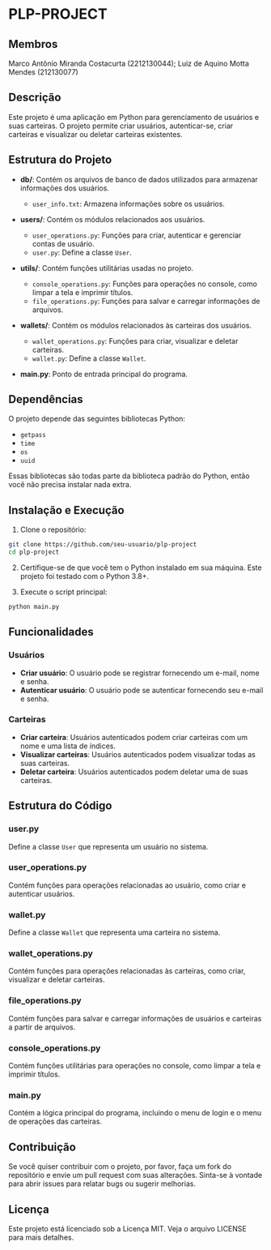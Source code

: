 # PLP-PROJECT

## Membros

Marco Antônio Miranda Costacurta (2212130044); 
Luiz de Aquino Motta Mendes (212130077)

## Descrição

Este projeto é uma aplicação em Python para gerenciamento de usuários e suas carteiras. O projeto permite criar usuários, autenticar-se, criar carteiras e visualizar ou deletar carteiras existentes.

## Estrutura do Projeto

- **db/**: Contém os arquivos de banco de dados utilizados para armazenar informações dos usuários.
  - `user_info.txt`: Armazena informações sobre os usuários.

- **users/**: Contém os módulos relacionados aos usuários.
  - `user_operations.py`: Funções para criar, autenticar e gerenciar contas de usuário.
  - `user.py`: Define a classe `User`.

- **utils/**: Contém funções utilitárias usadas no projeto.
  - `console_operations.py`: Funções para operações no console, como limpar a tela e imprimir títulos.
  - `file_operations.py`: Funções para salvar e carregar informações de arquivos.

- **wallets/**: Contém os módulos relacionados às carteiras dos usuários.
  - `wallet_operations.py`: Funções para criar, visualizar e deletar carteiras.
  - `wallet.py`: Define a classe `Wallet`.

- **main.py**: Ponto de entrada principal do programa.

## Dependências

O projeto depende das seguintes bibliotecas Python:

- `getpass`
- `time`
- `os`
- `uuid`

Essas bibliotecas são todas parte da biblioteca padrão do Python, então você não precisa instalar nada extra.

## Instalação e Execução

1. Clone o repositório:

```bash
git clone https://github.com/seu-usuario/plp-project
cd plp-project
```

2. Certifique-se de que você tem o Python instalado em sua máquina. Este projeto foi testado com o Python 3.8+.

3. Execute o script principal:

```bash
python main.py
```

## Funcionalidades

### Usuários

- **Criar usuário**: O usuário pode se registrar fornecendo um e-mail, nome e senha.
- **Autenticar usuário**: O usuário pode se autenticar fornecendo seu e-mail e senha.

### Carteiras

- **Criar carteira**: Usuários autenticados podem criar carteiras com um nome e uma lista de índices.
- **Visualizar carteiras**: Usuários autenticados podem visualizar todas as suas carteiras.
- **Deletar carteira**: Usuários autenticados podem deletar uma de suas carteiras.

## Estrutura do Código

### user.py

Define a classe `User` que representa um usuário no sistema.

### user_operations.py

Contém funções para operações relacionadas ao usuário, como criar e autenticar usuários.

### wallet.py

Define a classe `Wallet` que representa uma carteira no sistema.

### wallet_operations.py

Contém funções para operações relacionadas às carteiras, como criar, visualizar e deletar carteiras.

### file_operations.py

Contém funções para salvar e carregar informações de usuários e carteiras a partir de arquivos.

### console_operations.py

Contém funções utilitárias para operações no console, como limpar a tela e imprimir títulos.

### main.py

Contém a lógica principal do programa, incluindo o menu de login e o menu de operações das carteiras.

## Contribuição

Se você quiser contribuir com o projeto, por favor, faça um fork do repositório e envie um pull request com suas alterações. Sinta-se à vontade para abrir issues para relatar bugs ou sugerir melhorias.

## Licença

Este projeto está licenciado sob a Licença MIT. Veja o arquivo LICENSE para mais detalhes.

